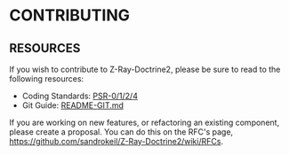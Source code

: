 # CONTRIBUTING

## RESOURCES

If you wish to contribute to Z-Ray-Doctrine2, please be sure to read to the following resources:

 -  Coding Standards: [PSR-0/1/2/4](https://github.com/php-fig/fig-standards/tree/master/accepted)
 -  Git Guide: [README-GIT.md](README-GIT.md)

If you are working on new features, or refactoring an existing
component, please create a proposal. You can do this on the RFC's
page, https://github.com/sandrokeil/Z-Ray-Doctrine2/wiki/RFCs.
